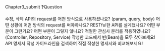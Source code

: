 Chapter3_submit
❓Question

수정, 삭제 API의 request를 어떤 방식으로 사용하셨나요? (param, query, body)
어떤 상황에 어떤 방식의 request를 써야하나요?
RESTful한 API를 설계했나요? 어떤 부분이 그런가요? 어떤 부분이 그렇지 않나요?
적절한 관심사 분리를 적용하였나요? (Controller, Repository, Service)
작성한 코드에서 빈(Bean)을 모두 찾아보세요!
API 명세서 작성 가이드라인을 검색하여 직접 작성한 명세서와 비교해보세요!
